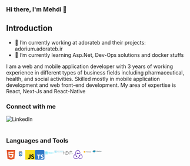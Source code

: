 ### Hi there, I'm Mehdi 👋

## Introduction

- 🔭 I’m currently working at adorateb and their projects: 
  adorium.adorateb.ir
- 🌱 I’m currently learning Asp.Net, Dev-Ops solutions and docker stuffs

I am a web and mobile application developer with 3 years of working
experience in different types of business fields including pharmaceutical, health, and
social activities. Skilled mostly in mobile application development and web front-end
development. My area of expertise is React, Next-Js and React-Native


### Connect with me

[<img align="left" alt="LinkedIn" width="80" src="https://github.com/mmttt89/mmttt89/blob/main/images/linkedin_logo.ico" />](https://www.linkedin.com/in/mehdi-taghdisi-167203173/)
<br />
<br />

### Languages and Tools
<img align="left" alt="Python" width="26px" src="https://github.com/mmttt89/mmttt89/blob/main/images/Html_logo.png" />
<img align="left" alt="Python" width="26px" src="https://github.com/mmttt89/mmttt89/blob/main/images/css_logo.jpg" />
<img align="left" alt="Python" width="26px" src="https://github.com/mmttt89/mmttt89/blob/main/images/javascript.svg.png" />
<img align="left" alt="Python" width="26px" src="https://github.com/mmttt89/mmttt89/blob/main/images/ts_logo.svg.png" />

<img align="left" alt="Python" width="26px" src="https://github.com/mmttt89/mmttt89/blob/main/images/react_logo.jpg" />
<img align="left" alt="Python" width="26px" src="https://github.com/mmttt89/mmttt89/blob/main/images/RN_logo.png" />
<img align="left" alt="Python" width="26px" src="https://github.com/mmttt89/mmttt89/blob/main/images/Nextjs_logogo.svg.png" />
<img align="left" alt="Python" width="26px" src="https://github.com/mmttt89/mmttt89/blob/main/images/redux_logo.png" />
<img align="left" alt="Python" width="26px" src="https://github.com/mmttt89/mmttt89/blob/main/images/firebase_logo.png" />

<img align="left" alt="Python" width="26px" src="https://github.com/mmttt89/mmttt89/blob/main/images/Docker_logo.svg.png" />


<!--
**mmttt89/mmttt89** is a ✨ _special_ ✨ repository because its `README.md` (this file) appears on your GitHub profile.

Here are some ideas to get you started:

- 🔭 I’m currently working on ...
- 🌱 I’m currently learning ...
- 👯 I’m looking to collaborate on ...
- 🤔 I’m looking for help with ...
- 💬 Ask me about ...
- 📫 How to reach me: ...
- 😄 Pronouns: ...
- ⚡ Fun fact: ...
-->
